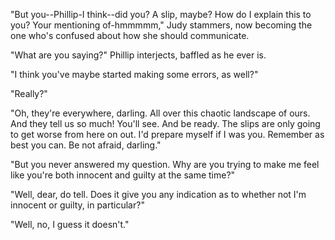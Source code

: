 "But you--Phillip-I think--did you? A slip, maybe? How do I explain this to you? Your mentioning of-hmmmmm," Judy stammers, now becoming the one who's confused about how she should communicate.

"What are you saying?" Phillip interjects, baffled as he ever is.

"I think you've maybe started making some errors, as well?"

"Really?"

"Oh, they're everywhere, darling. All over this chaotic landscape of ours. And they tell us so much! You'll see. And be ready. The slips are only going to get worse from here on out. I'd prepare myself if I was you. Remember as best you can. Be not afraid, darling."

"But you never answered my question. Why are you trying to make me feel like you're both innocent and guilty at the same time?"

"Well, dear, do tell. Does it give you any indication as to whether not I'm innocent or guilty, in particular?"

"Well, no, I guess it doesn't."